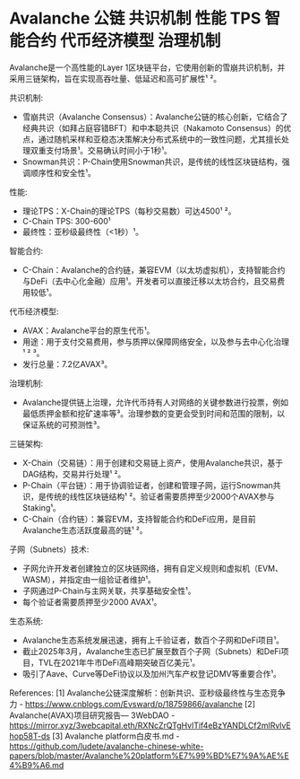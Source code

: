 # Avalanche 公链 共识机制 性能 TPS 智能合约 代币经济模型 治理机制
Avalanche是一个高性能的Layer 1区块链平台，它使用创新的雪崩共识机制，并采用三链架构，旨在实现高吞吐量、低延迟和高可扩展性¹ ²。

共识机制:

*   雪崩共识（Avalanche Consensus）：Avalanche公链的核心创新，它结合了经典共识（如拜占庭容错BFT）和中本聪共识（Nakamoto Consensus）的优点，通过随机采样和亚稳态决策解决分布式系统中的一致性问题，尤其擅长处理双重支付场景¹。交易确认时间小于1秒¹。
*   Snowman共识：P-Chain使用Snowman共识，是传统的线性区块链结构，强调顺序性和安全性¹。

性能:

*   理论TPS：X-Chain的理论TPS（每秒交易数）可达4500¹ ²。
*   C-Chain TPS: 300-600¹
*   最终性：亚秒级最终性（<1秒）¹。

智能合约:

*   C-Chain：Avalanche的合约链，兼容EVM（以太坊虚拟机），支持智能合约与DeFi（去中心化金融）应用¹。开发者可以直接迁移以太坊合约，且交易费用较低¹。

代币经济模型:

*   AVAX：Avalanche平台的原生代币¹。
*   用途：用于支付交易费用，参与质押以保障网络安全，以及参与去中心化治理¹ ² ³。
*   发行总量：7.2亿AVAX³。

治理机制:

*   Avalanche提供链上治理，允许代币持有人对网络的关键参数进行投票，例如最低质押金额和挖矿速率等³。治理参数的变更会受到时间和范围的限制，以保证系统的可预测性³。

三链架构:

*   X-Chain（交易链）：用于创建和交易链上资产，使用Avalanche共识，基于DAG结构，交易并行处理¹ ²。
*   P-Chain（平台链）：用于协调验证者，创建和管理子网，运行Snowman共识，是传统的线性区块链结构¹ ²。验证者需要质押至少2000个AVAX参与Staking¹。
*   C-Chain（合约链）：兼容EVM，支持智能合约和DeFi应用，是目前Avalanche生态活跃度最高的链¹ ²。

子网（Subnets）技术:

*   子网允许开发者创建独立的区块链网络，拥有自定义规则和虚拟机（EVM、WASM），并指定由一组验证者维护¹。
*   子网通过P-Chain与主网关联，共享基础安全性¹。
*   每个验证者需要质押至少2000 AVAX¹。

生态系统:

*   Avalanche生态系统发展迅速，拥有上千验证者，数百个子网和DeFi项目¹。
*   截止2025年3月，Avalanche生态已扩展至数百个子网（Subnets）和DeFi项目，TVL在2021年牛市DeFi高峰期突破百亿美元¹。
*   吸引了Aave、Curve等DeFi协议以及加州汽车产权登记DMV等重要合作¹。

References:
[1] Avalanche公链深度解析：创新共识、亚秒级最终性与生态竞争力 - https://www.cnblogs.com/Evsward/p/18759866/avalanche
[2] Avalanche(AVAX)项目研究报告— 3WebDAO - https://mirror.xyz/3webcapital.eth/RXNcZrQTgHvlTif4eBzYANDLCf2mlRvlvEhop58T-ds
[3] Avalanche platform白皮书.md - https://github.com/ludete/avalanche-chinese-white-papers/blob/master/Avalanche%20platform%E7%99%BD%E7%9A%AE%E4%B9%A6.md
